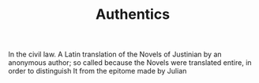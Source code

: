 ---
title: Authentics
letter: A
permalink: "/definitions/authentics.html"
body: In the civil law. A Latin translation of the Novels of Justinian by an anonymous
  author; so called because the Novels were translated entire, in order to distinguish
  It from the epitome made by Julian
published_at: '2018-07-07'
source: Black's Law Dictionary
layout: post
---